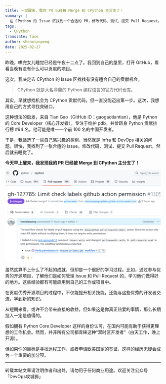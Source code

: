 ```yaml
---
title: 一觉醒来，我的 PR 已经被 Merge 到 CPython 主分支了！
summary: |
  在 CPython 的 Issue 区找到一个合适的 PR，修改代码、测试、提交 Pull Request，第二天醒来发现已经被 Merge 到主分支了！这是一个很好的学习过程，也是对开源社区的贡献。
tags:
  - CPython
translate: fase
author: shenxianpeng
date: 2025-02-27
---
```


昨晚，哄完女儿睡觉已经是午夜十二点了。我回到自己的屋里，打开 GitHub，看看当晚有没有什么可以贡献的项目。

这次，我决定去 CPython 的 Issue 区找找有没有适合自己的贡献机会。

> CPython 就是大名鼎鼎的 Python 编程语言的官方代码仓库。

其实，早就想找机会为 CPython 贡献代码，但一直没能迈出第一步。这次，我想用自己的方式寻找突破口。

这种想法的启发，来自 Tian Gao（GitHub ID：gaogaotiantian），他是 Python 的 Core Developer（核心开发者），专注于维护 pdb，并曾跻身 Python 贡献排行榜 #94 名。他可能是唯一一个前 100 名的中国开发者。

于是，我筛选了一些自己感兴趣的类别，当然就是 Infra 和 DevOps 相关的问题。很快，我找到了一张合适的 Issue，修改代码、测试、提交 Pull Request，然后就去睡觉了。

**今天早上醒来，我发现我的 PR 已经被 Merge 到 CPython 主分支了！**

![第一个 CPython PR](first-pr.png)

虽然这算不上什么了不起的成就，但却是一个很好的学习过程。比如，通过参与优秀的开源项目，了解他们是如何管理 Issue 和 Pull Request 的，学习他们做得好的地方。这些经验都有可能应用到自己的工作或项目中。

在贡献优秀开源项目的过程中，不仅能提升相关技能，还能与这些优秀的开发者交流，学到新的知识。

从短期来看，或许不会带来直接的收益，但如果这是你真正热爱的事情，那么长期投入一定是值得的。

假如拥有 Python Core Developer 这样的身份认可，在国内可能有助于获得更理想的工作机会。然而，并非所有公司都青睐这种“双时区开发者”（白天工作，晚上开源）。

但如果你的目标是寻找远程工作，或者申请欧美国家的签证，这样的经历无疑会成为一个重要的加分项。

---

转载本站文章请注明作者和出处，请勿用于任何商业用途。欢迎关注公众号「DevOps攻城狮」
